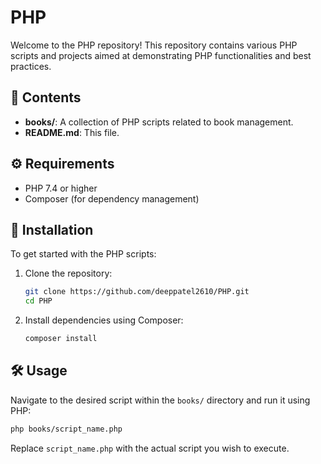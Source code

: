 

# PHP

Welcome to the PHP repository! This repository contains various PHP scripts and projects aimed at demonstrating PHP functionalities and best practices.

## 📁 Contents

- **books/**: A collection of PHP scripts related to book management.
- **README.md**: This file.

## ⚙️ Requirements

- PHP 7.4 or higher
- Composer (for dependency management)

## 🚀 Installation

To get started with the PHP scripts:

1. Clone the repository:

   ```bash
   git clone https://github.com/deeppatel2610/PHP.git
   cd PHP
   ```

2. Install dependencies using Composer:

   ```bash
   composer install
   ```

## 🛠 Usage

Navigate to the desired script within the `books/` directory and run it using PHP:

```bash
php books/script_name.php
```

Replace `script_name.php` with the actual script you wish to execute.




